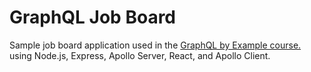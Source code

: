 # GraphQL Job Board

Sample job board application used in the [GraphQL by Example course.](https://www.udemy.com/course/graphql-by-example/) using Node.js, Express, Apollo Server, React, and Apollo Client.
